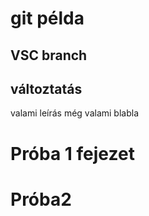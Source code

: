 # git példa

## VSC branch

## változtatás
valami leírás
még valami
blabla

# Próba 1 fejezet

# Próba2